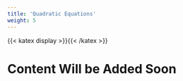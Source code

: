 ```yaml
---
title: 'Quadratic Equations'
weight: 5
---
```

{{< katex display >}}{{< /katex >}}

# Content Will be Added Soon